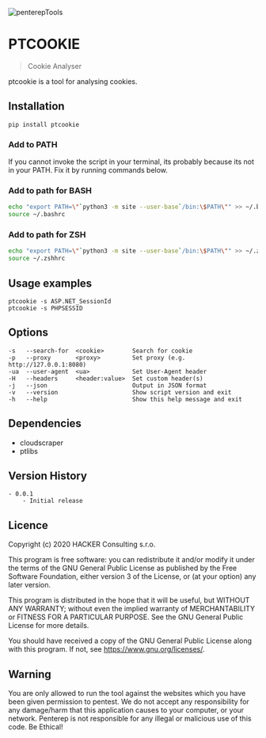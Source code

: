 ![penterepTools](https://www.penterep.com/external/penterepToolsLogo.png)

# PTCOOKIE
> Cookie Analyser

ptcookie is a tool for analysing cookies.

## Installation

```
pip install ptcookie
```

### Add to PATH

If you cannot invoke the script in your terminal, its probably because its not in your PATH. Fix it by running commands below.

### Add to path for BASH
```bash
echo "export PATH=\"`python3 -m site --user-base`/bin:\$PATH\"" >> ~/.bashrc
source ~/.bashrc
```

### Add to path for ZSH
```bash
echo "export PATH=\"`python3 -m site --user-base`/bin:\$PATH\"" >> ~/.zshhrc
source ~/.zshhrc
```

## Usage examples
```
ptcookie -s ASP.NET_SessionId
ptcookie -s PHPSESSID
```

## Options
```
-s   --search-for  <cookie>        Search for cookie
-p   --proxy       <proxy>         Set proxy (e.g. http://127.0.0.1:8080)
-ua  --user-agent  <ua>            Set User-Agent header
-H   --headers     <header:value>  Set custom header(s)
-j   --json                        Output in JSON format
-v   --version                     Show script version and exit
-h   --help                        Show this help message and exit
```

## Dependencies
   - cloudscraper
   - ptlibs

## Version History
```
- 0.0.1
    - Initial release
```

## Licence

Copyright (c) 2020 HACKER Consulting s.r.o.

This program is free software: you can redistribute it and/or modify it under the terms of the GNU General Public License as published by the Free Software Foundation, either version 3 of the License, or (at your option) any later version.

This program is distributed in the hope that it will be useful, but WITHOUT ANY WARRANTY; without even the implied warranty of MERCHANTABILITY or FITNESS FOR A PARTICULAR PURPOSE. See the GNU General Public License for more details.

You should have received a copy of the GNU General Public License along with this program. If not, see https://www.gnu.org/licenses/.


## Warning

You are only allowed to run the tool against the websites which
you have been given permission to pentest. We do not accept any
responsibility for any damage/harm that this application causes to your
computer, or your network. Penterep is not responsible for any illegal
or malicious use of this code. Be Ethical!